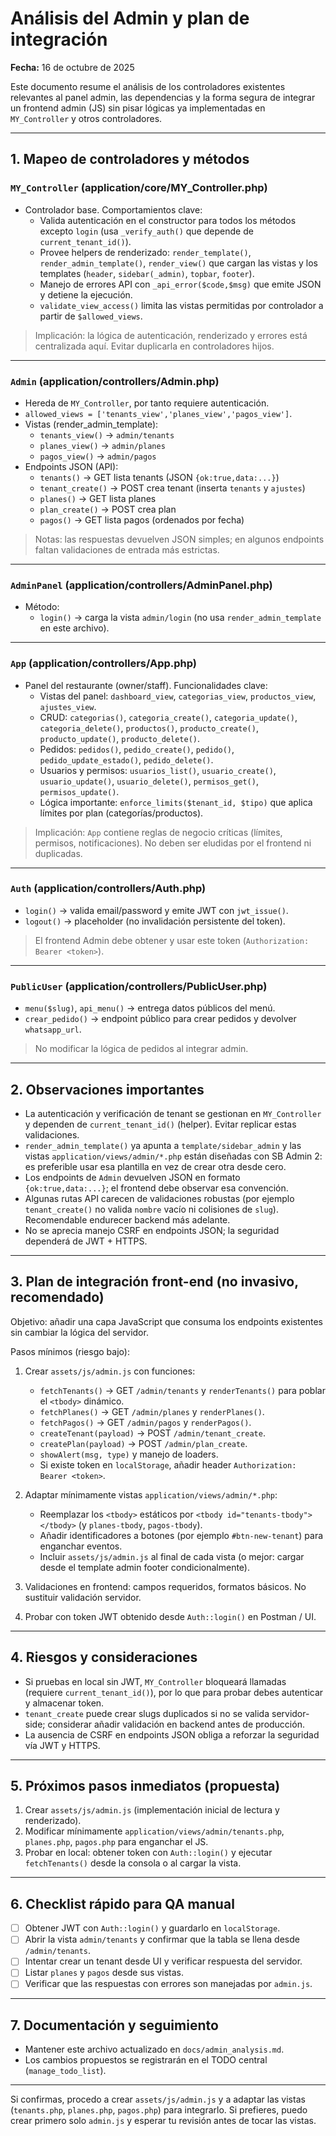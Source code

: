 # Análisis del Admin y plan de integración

**Fecha:** 16 de octubre de 2025

Este documento resume el análisis de los controladores existentes relevantes al panel admin, las dependencias y la forma segura de integrar un frontend admin (JS) sin pisar lógicas ya implementadas en `MY_Controller` y otros controladores.

---

## 1. Mapeo de controladores y métodos

### `MY_Controller` (application/core/MY_Controller.php)

- Controlador base. Comportamientos clave:
  - Valida autenticación en el constructor para todos los métodos excepto `login` (usa `_verify_auth()` que depende de `current_tenant_id()`).
  - Provee helpers de renderizado: `render_template()`, `render_admin_template()`, `render_view()` que cargan las vistas y los templates (`header`, `sidebar(_admin)`, `topbar`, `footer`).
  - Manejo de errores API con `_api_error($code,$msg)` que emite JSON y detiene la ejecución.
  - `validate_view_access()` limita las vistas permitidas por controlador a partir de `$allowed_views`.

> Implicación: la lógica de autenticación, renderizado y errores está centralizada aquí. Evitar duplicarla en controladores hijos.

---

### `Admin` (application/controllers/Admin.php)

- Hereda de `MY_Controller`, por tanto requiere autenticación.
- `allowed_views = ['tenants_view','planes_view','pagos_view']`.
- Vistas (render_admin_template):
  - `tenants_view()` → `admin/tenants`
  - `planes_view()` → `admin/planes`
  - `pagos_view()` → `admin/pagos`
- Endpoints JSON (API):
  - `tenants()` → GET lista tenants (JSON `{ok:true,data:...}`)
  - `tenant_create()` → POST crea tenant (inserta `tenants` y `ajustes`)
  - `planes()` → GET lista planes
  - `plan_create()` → POST crea plan
  - `pagos()` → GET lista pagos (ordenados por fecha)

> Notas: las respuestas devuelven JSON simples; en algunos endpoints faltan validaciones de entrada más estrictas.

---

### `AdminPanel` (application/controllers/AdminPanel.php)

- Método:
  - `login()` → carga la vista `admin/login` (no usa `render_admin_template` en este archivo).

---

### `App` (application/controllers/App.php)

- Panel del restaurante (owner/staff). Funcionalidades clave:
  - Vistas del panel: `dashboard_view`, `categorias_view`, `productos_view`, `ajustes_view`.
  - CRUD: `categorias()`, `categoria_create()`, `categoria_update()`, `categoria_delete()`, `productos()`, `producto_create()`, `producto_update()`, `producto_delete()`.
  - Pedidos: `pedidos()`, `pedido_create()`, `pedido()`, `pedido_update_estado()`, `pedido_delete()`.
  - Usuarios y permisos: `usuarios_list()`, `usuario_create()`, `usuario_update()`, `usuario_delete()`, `permisos_get()`, `permisos_update()`.
  - Lógica importante: `enforce_limits($tenant_id, $tipo)` que aplica límites por plan (categorías/productos).

> Implicación: `App` contiene reglas de negocio críticas (límites, permisos, notificaciones). No deben ser eludidas por el frontend ni duplicadas.

---

### `Auth` (application/controllers/Auth.php)

- `login()` → valida email/password y emite JWT con `jwt_issue()`.
- `logout()` → placeholder (no invalidación persistente del token).

> El frontend Admin debe obtener y usar este token (`Authorization: Bearer <token>`).

---

### `PublicUser` (application/controllers/PublicUser.php)

- `menu($slug)`, `api_menu()` → entrega datos públicos del menú.
- `crear_pedido()` → endpoint público para crear pedidos y devolver `whatsapp_url`.

> No modificar la lógica de pedidos al integrar admin.

---

## 2. Observaciones importantes

- La autenticación y verificación de tenant se gestionan en `MY_Controller` y dependen de `current_tenant_id()` (helper). Evitar replicar estas validaciones.
- `render_admin_template()` ya apunta a `template/sidebar_admin` y las vistas `application/views/admin/*.php` están diseñadas con SB Admin 2: es preferible usar esa plantilla en vez de crear otra desde cero.
- Los endpoints de `Admin` devuelven JSON en formato `{ok:true,data:...}`; el frontend debe observar esa convención.
- Algunas rutas API carecen de validaciones robustas (por ejemplo `tenant_create()` no valida `nombre` vacío ni colisiones de `slug`). Recomendable endurecer backend más adelante.
- No se aprecia manejo CSRF en endpoints JSON; la seguridad dependerá de JWT + HTTPS.

---

## 3. Plan de integración front-end (no invasivo, recomendado)

Objetivo: añadir una capa JavaScript que consuma los endpoints existentes sin cambiar la lógica del servidor.

Pasos mínimos (riesgo bajo):

1. Crear `assets/js/admin.js` con funciones:

   - `fetchTenants()` → GET `/admin/tenants` y `renderTenants()` para poblar el `<tbody>` dinámico.
   - `fetchPlanes()` → GET `/admin/planes` y `renderPlanes()`.
   - `fetchPagos()` → GET `/admin/pagos` y `renderPagos()`.
   - `createTenant(payload)` → POST `/admin/tenant_create`.
   - `createPlan(payload)` → POST `/admin/plan_create`.
   - `showAlert(msg, type)` y manejo de loaders.
   - Si existe token en `localStorage`, añadir header `Authorization: Bearer <token>`.

2. Adaptar mínimamente vistas `application/views/admin/*.php`:

   - Reemplazar los `<tbody>` estáticos por `<tbody id="tenants-tbody"></tbody>` (y `planes-tbody`, `pagos-tbody`).
   - Añadir identificadores a botones (por ejemplo `#btn-new-tenant`) para enganchar eventos.
   - Incluir `assets/js/admin.js` al final de cada vista (o mejor: cargar desde el template admin footer condicionalmente).

3. Validaciones en frontend: campos requeridos, formatos básicos. No sustituir validación servidor.

4. Probar con token JWT obtenido desde `Auth::login()` en Postman / UI.

---

## 4. Riesgos y consideraciones

- Si pruebas en local sin JWT, `MY_Controller` bloqueará llamadas (requiere `current_tenant_id()`), por lo que para probar debes autenticar y almacenar token.
- `tenant_create` puede crear slugs duplicados si no se valida servidor-side; considerar añadir validación en backend antes de producción.
- La ausencia de CSRF en endpoints JSON obliga a reforzar la seguridad vía JWT y HTTPS.

---

## 5. Próximos pasos inmediatos (propuesta)

1. Crear `assets/js/admin.js` (implementación inicial de lectura y renderizado).
2. Modificar mínimamente `application/views/admin/tenants.php`, `planes.php`, `pagos.php` para enganchar el JS.
3. Probar en local: obtener token con `Auth::login()` y ejecutar `fetchTenants()` desde la consola o al cargar la vista.

---

## 6. Checklist rápido para QA manual

- [ ] Obtener JWT con `Auth::login()` y guardarlo en `localStorage`.
- [ ] Abrir la vista `admin/tenants` y confirmar que la tabla se llena desde `/admin/tenants`.
- [ ] Intentar crear un tenant desde UI y verificar respuesta del servidor.
- [ ] Listar `planes` y `pagos` desde sus vistas.
- [ ] Verificar que las respuestas con errores son manejadas por `admin.js`.

---

## 7. Documentación y seguimiento

- Mantener este archivo actualizado en `docs/admin_analysis.md`.
- Los cambios propuestos se registrarán en el TODO central (`manage_todo_list`).

---

Si confirmas, procedo a crear `assets/js/admin.js` y a adaptar las vistas (`tenants.php`, `planes.php`, `pagos.php`) para integrarlo. Si prefieres, puedo crear primero solo `admin.js` y esperar tu revisión antes de tocar las vistas.

